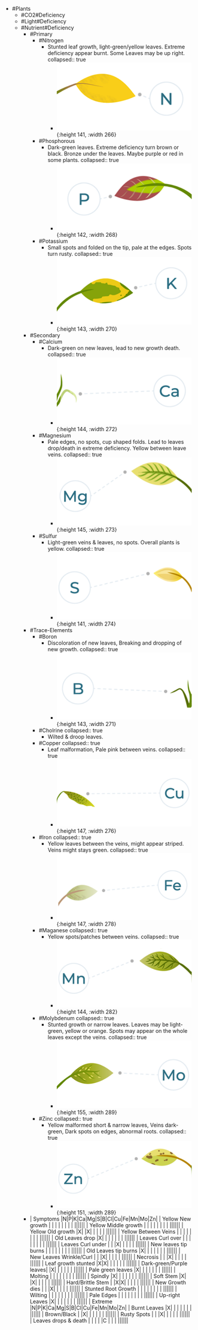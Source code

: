 - #Plants
	- #CO2#Deficiency
	- #Light#Deficiency
	- #Nutrient#Deficiency
		- #Primary
			- #Nitrogen
				- Stunted leaf growth, light-green/yellow leaves. Extreme deficiency appear burnt. Some Leaves may be up right.
				  collapsed:: true
					- ![slice6.png](../assets/slice6_1672610144042_0.png){:height 141, :width 266}
			- #Phosphorous
				- Dark-green leaves. Extreme deficiency turn brown or black. Bronze under the leaves. Maybe purple or red in some plants.
				  collapsed:: true
					- ![slice2.png](../assets/slice2_1672610160012_0.png){:height 142, :width 268}
			- #Potassium
				- Small spots and folded on the tip, pale at the edges. Spots turn rusty.
				  collapsed:: true
					- ![slice5.png](../assets/slice5_1672610166079_0.png){:height 143, :width 270}
		- #Secondary
			- #Calcium
				- Dark-green on new leaves, lead to new growth death.
				  collapsed:: true
					- ![slice3.png](../assets/slice3_1672610182703_0.png){:height 144, :width 272}
			- #Magnesium
				- Pale edges, no spots, cup shaped folds. Lead to leaves drop/death in extreme deficiency. Yellow between leave veins.
				  collapsed:: true
					- ![slice8.png](../assets/slice8_1672610191798_0.png){:height 145, :width 273}
			- #Sulfur
				- Light-green veins & leaves, no spots. Overall plants is yellow.
				  collapsed:: true
					- ![slice11.png](../assets/slice11_1672610200804_0.png){:height 141, :width 274}
		- #Trace-Elements
			- #Boron
				- Discoloration of new leaves, Breaking and dropping of new growth.
				  collapsed:: true
					- ![slice12.png](../assets/slice12_1672610207854_0.png){:height 143, :width 271}
			- #Cholrine
			  collapsed:: true
				- Wilted & droop leaves.
			- #Copper
			  collapsed:: true
				- Leaf malformation, Pale pink between veins.
				  collapsed:: true
					- ![slice1.png](../assets/slice1_1672610083579_0.png){:height 147, :width 276}
			- #Iron
			  collapsed:: true
				- Yellow leaves between the veins, might appear striped. Veins might stays green.
				  collapsed:: true
					- ![slice7.png](../assets/slice7_1672610220215_0.png){:height 147, :width 278}
			- #Maganese
			  collapsed:: true
				- Yellow spots/patches between veins.
				  collapsed:: true
					- ![slice10.png](../assets/slice10_1672610234961_0.png){:height 144, :width 282}
			- #Molybdenum
			  collapsed:: true
				- Stunted growth or narrow leaves. Leaves may be light-green, yellow or orange. Spots may appear on the whole leaves except the veins.
				  collapsed:: true
					- ![slice4.png](../assets/slice4_1672610243211_0.png){:height 155, :width 289}
			- #Zinc
			  collapsed:: true
				- Yellow malformed short & narrow leaves, Veins dark-green, Dark spots on edges, abnormal roots.
				  collapsed:: true
					- ![slice9.png](../assets/slice9_1672610253586_0.png){:height 151, :width 289}
		- | Symptoms                |N|P|K|Ca|Mg|S|B|Cl|Cu|Fe|Mn|Mo|Zn|
		  | Yellow New growth       | | | |  |  | | |  ||||||
		  | Yellow Middle growth    | | | |  |  | | |  ||||||
		  | Yellow Old growth       |X| |X|  |  | | |  ||||||
		  | Yellow Between Veins    | | | |  |  | | |  ||||||
		  | Old Leaves drop         |X| | |  |  | | |  ||||||
		  | Leaves Curl over        | | | |  |  | | |  ||||||
		  | Leaves Curl under       | | |X|  |  | | |  ||||||
		  | New leaves tip burns    | | | |  |  | | |  ||||||
		  | Old Leaves tip burns    |X| | |  |  | | |  ||||||
		  | New Leaves Wrinkle/Curl | | |X|  |  | | |  ||||||
		  | Necrosis                | | |X|  |  | | |  ||||||
		  | Leaf growth stunted     |X|X| |  |  | | |  ||||||
		  | Dark-green/Purple leaves| |X| |  |  | | |  ||||||
		  | Pale green leaves       |X| | |  |  | | |  ||||||
		  | Molting                 | | | |  |  | | |  ||||||
		  | Spindly                 |X| | |  |  | | |  ||||||
		  | Soft Stem               |X| |X|  |  | | |  ||||||
		  | Hard/Brittle Stem       | |X|X|  |  | | |  ||||||
		  | New Growth dies         | | |X|  |  | | |  ||||||
		  | Stunted Root Growth     | | | |  |  | | |  ||||||
		  | Wilting                 | | | |  |  | | |  ||||||
		  | Pale Edges              | | | |  |  | | |  ||||||
		  | Up-right Leaves         |X| | |  |  | | |  ||||||
		  | Extreme                 |N|P|K|Ca|Mg|S|B|Cl|Cu|Fe|Mn|Mo|Zn|
		  | Burnt Leaves            |X| | |  |  | | |  ||||||
		  | Brown/Black             | |X| |  |  | | |  ||||||
		  | Rusty Spots             | | |X|  |  | | |  ||||||
		  | Leaves drops & death    | | | |  |C | | |  ||||||